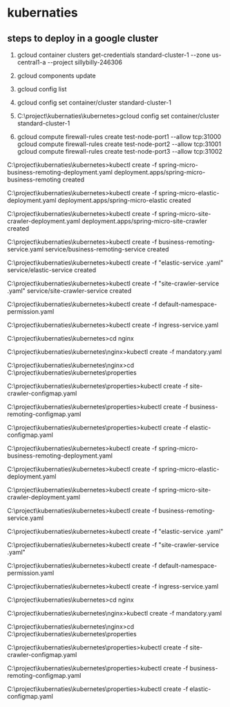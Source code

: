# kubernaties

steps to deploy in a google cluster
-----------------------------------
1) gcloud container clusters get-credentials standard-cluster-1 --zone us-central1-a --project sillybilly-246306

2) gcloud components update

3) gcloud config list

4) gcloud config set container/cluster standard-cluster-1

5) C:\project\kubernaties\kubernetes>gcloud config set container/cluster standard-cluster-1

6) gcloud compute firewall-rules create test-node-port1 --allow tcp:31000
   gcloud compute firewall-rules create test-node-port2 --allow tcp:31001
   gcloud compute firewall-rules create test-node-port3 --allow tcp:31002

C:\project\kubernaties\kubernetes>kubectl create -f spring-micro-business-remoting-deployment.yaml
deployment.apps/spring-micro-business-remoting created

C:\project\kubernaties\kubernetes>kubectl create -f spring-micro-elastic-deployment.yaml
deployment.apps/spring-micro-elastic created

C:\project\kubernaties\kubernetes>kubectl create -f spring-micro-site-crawler-deployment.yaml
deployment.apps/spring-micro-site-crawler created

C:\project\kubernaties\kubernetes>kubectl create -f business-remoting-service.yaml
service/business-remoting-service created

C:\project\kubernaties\kubernetes>kubectl create -f "elastic-service .yaml"
service/elastic-service created

C:\project\kubernaties\kubernetes>kubectl create -f "site-crawler-service .yaml"
service/site-crawler-service created

C:\project\kubernaties\kubernetes>kubectl create -f default-namespace-permission.yaml

C:\project\kubernaties\kubernetes>kubectl create -f ingress-service.yaml

C:\project\kubernaties\kubernetes>cd nginx

C:\project\kubernaties\kubernetes\nginx>kubectl create -f mandatory.yaml

C:\project\kubernaties\kubernetes\nginx>cd C:\project\kubernaties\kubernetes\properties

C:\project\kubernaties\kubernetes\properties>kubectl create -f site-crawler-configmap.yaml


C:\project\kubernaties\kubernetes\properties>kubectl create -f business-remoting-configmap.yaml

C:\project\kubernaties\kubernetes\properties>kubectl create -f elastic-configmap.yaml


C:\project\kubernaties\kubernetes>kubectl create -f spring-micro-business-remoting-deployment.yaml


C:\project\kubernaties\kubernetes>kubectl create -f spring-micro-elastic-deployment.yaml


C:\project\kubernaties\kubernetes>kubectl create -f spring-micro-site-crawler-deployment.yaml


C:\project\kubernaties\kubernetes>kubectl create -f business-remoting-service.yaml

C:\project\kubernaties\kubernetes>kubectl create -f "elastic-service .yaml"

C:\project\kubernaties\kubernetes>kubectl create -f "site-crawler-service .yaml"

C:\project\kubernaties\kubernetes>kubectl create -f default-namespace-permission.yaml

C:\project\kubernaties\kubernetes>kubectl create -f ingress-service.yaml

C:\project\kubernaties\kubernetes>cd nginx

C:\project\kubernaties\kubernetes\nginx>kubectl create -f mandatory.yaml

C:\project\kubernaties\kubernetes\nginx>cd C:\project\kubernaties\kubernetes\properties

C:\project\kubernaties\kubernetes\properties>kubectl create -f site-crawler-configmap.yaml

C:\project\kubernaties\kubernetes\properties>kubectl create -f business-remoting-configmap.yaml

C:\project\kubernaties\kubernetes\properties>kubectl create -f elastic-configmap.yaml
